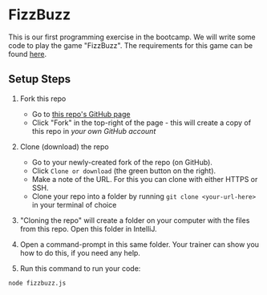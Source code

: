 # FizzBuzz

This is our first programming exercise in the bootcamp. We will write some code to play the game "FizzBuzz". The requirements for this game can be found [here](FizzBuzzSpec.md).

## Setup Steps

1. Fork this repo
    - Go to [this repo's GitHub page](https://github.com/WendiF/nov-ns-fizzbuzz)
    - Click "Fork" in the top-right of the page - this will create a copy of this repo in *your own GitHub account*
2. Clone (download) the repo
    - Go to your newly-created fork of the repo (on GitHub).
    - Click `Clone or download` (the green button on the right).
    - Make a note of the URL. For this you can clone with either HTTPS or SSH.
    - Clone your repo into a folder by running `git clone <your-url-here>` in your terminal of choice

3. "Cloning the repo" will create a folder on your computer with the files from this repo. Open this folder in IntelliJ.

4. Open a command-prompt in this same folder. Your trainer can show you how to do this, if you need any help.

5. Run this command to run your code:
```shell
node fizzbuzz.js
```
